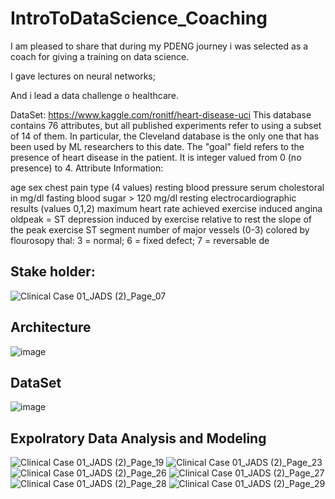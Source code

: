 # IntroToDataScience_Coaching
I am pleased to share that during my PDENG journey i was selected as a coach for giving a training on data science.

I gave lectures on neural networks;

And i lead a data challenge o healthcare.

DataSet: https://www.kaggle.com/ronitf/heart-disease-uci
This database contains 76 attributes, but all published experiments refer to using a subset of 14 of them. In particular, the Cleveland database is the only one that has been used by ML researchers to
this date. The "goal" field refers to the presence of heart disease in the patient. It is integer valued from 0 (no presence) to 4.
Attribute Information:

age
sex
chest pain type (4 values)
resting blood pressure
serum cholestoral in mg/dl
fasting blood sugar > 120 mg/dl
resting electrocardiographic results (values 0,1,2)
maximum heart rate achieved
exercise induced angina
oldpeak = ST depression induced by exercise relative to rest
the slope of the peak exercise ST segment
number of major vessels (0-3) colored by flourosopy
thal: 3 = normal; 6 = fixed defect; 7 = reversable de

## Stake holder:
![Clinical Case 01_JADS (2)_Page_07](https://user-images.githubusercontent.com/61543022/121511774-4eb54e80-c9e9-11eb-915b-0aa1f82e0c4a.png)
## Architecture
![image](https://user-images.githubusercontent.com/61543022/121511865-62f94b80-c9e9-11eb-91f1-0f6e48d23c24.png)
## DataSet
![image](https://user-images.githubusercontent.com/61543022/121511972-83290a80-c9e9-11eb-8b3f-31899ab2a46d.png)
## Expolratory Data Analysis and Modeling

![Clinical Case 01_JADS (2)_Page_19](https://user-images.githubusercontent.com/61543022/121513224-e6676c80-c9ea-11eb-9a45-f4fbd22d19f4.png)
![Clinical Case 01_JADS (2)_Page_23](https://user-images.githubusercontent.com/61543022/121513191-dc456e00-c9ea-11eb-85ce-4155e474e646.png)
![Clinical Case 01_JADS (2)_Page_26](https://user-images.githubusercontent.com/61543022/121513173-d5b6f680-c9ea-11eb-9654-44ff464dae4f.png)
![Clinical Case 01_JADS (2)_Page_27](https://user-images.githubusercontent.com/61543022/121512298-da2edf80-c9e9-11eb-9d65-495fb207fdc0.png)
![Clinical Case 01_JADS (2)_Page_28](https://user-images.githubusercontent.com/61543022/121512188-bff50180-c9e9-11eb-84b5-a606e3946618.png)
![Clinical Case 01_JADS (2)_Page_29](https://user-images.githubusercontent.com/61543022/121512119-af448b80-c9e9-11eb-8def-c079ea10b88f.png)
